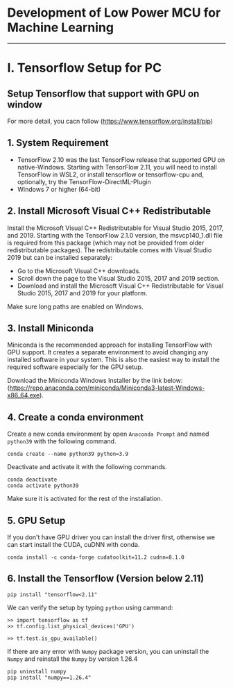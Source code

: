 # Development of Low Power MCU for Machine Learning
---
# I. Tensorflow Setup for PC
## Setup Tensorflow that support with GPU on window
For more detail, you cacn follow (https://www.tensorflow.org/install/pip)

## 1. System Requirement
- TensorFlow 2.10 was the last TensorFlow release that supported GPU on native-Windows. Starting with TensorFlow 2.11, you will need to install TensorFlow in WSL2, or install tensorflow or tensorflow-cpu and, optionally, try the TensorFlow-DirectML-Plugin
- Windows 7 or higher (64-bit)
## 2. Install Microsoft Visual C++ Redistributable
Install the Microsoft Visual C++ Redistributable for Visual Studio 2015, 2017, and 2019. Starting with the TensorFlow 2.1.0 version, the msvcp140_1.dll file is required from this package (which may not be provided from older redistributable packages). The redistributable comes with Visual Studio 2019 but can be installed separately:
- Go to the Microsoft Visual C++ downloads.
- Scroll down the page to the Visual Studio 2015, 2017 and 2019 section.
- Download and install the Microsoft Visual C++ Redistributable for Visual Studio 2015, 2017 and 2019 for your platform.

Make sure long paths are enabled on Windows.
## 3. Install Miniconda
Miniconda is the recommended approach for installing TensorFlow with GPU support. It creates a separate environment to avoid changing any installed software in your system. This is also the easiest way to install the required software especially for the GPU setup.

Download the Miniconda Windows Installer by the link below: (https://repo.anaconda.com/miniconda/Miniconda3-latest-Windows-x86_64.exe).

## 4. Create a conda environment
Create a new conda environment by open `Anaconda Prompt` and named `python39` with the following command.
```
conda create --name python39 python=3.9
```
Deactivate and activate it with the following commands.
```
conda deactivate
conda activate python39
```
Make sure it is activated for the rest of the installation.

## 5. GPU Setup
If you don't have GPU driver you can install the driver first, otherwise we can start install the CUDA, cuDNN with conda.
```
conda install -c conda-forge cudatoolkit=11.2 cudnn=8.1.0
```
## 6. Install the Tensorflow (Version below 2.11)
```
pip install "tensorflow<2.11" 
```
We can verify the setup by typing `python` using cammand:
```
>> import tensorflow as tf
>> tf.config.list_physical_devices('GPU')

>> tf.test.is_gpu_available()
```
If there are any error with `Numpy` package version, you can uninstall the `Numpy` and reinstall the `Numpy` by version 1.26.4
```
pip uninstall numpy
pip install "numpy==1.26.4"
```